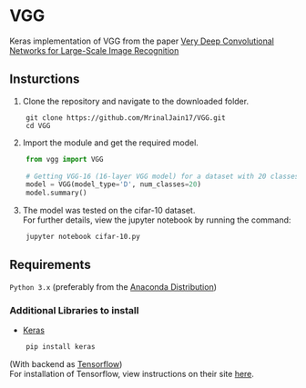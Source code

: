 # VGG
Keras implementation of VGG from the paper [Very Deep Convolutional Networks for Large-Scale Image Recognition](https://arxiv.org/abs/1409.1556)

## Insturctions
1. Clone the repository and navigate to the downloaded folder.
```
	git clone https://github.com/MrinalJain17/VGG.git
	cd VGG
```

2. Import the module and get the required model.
```python
	from vgg import VGG
	
	# Getting VGG-16 (16-layer VGG model) for a dataset with 20 classes
	model = VGG(model_type='D', num_classes=20)
	model.summary()
```

3. The model was tested on the cifar-10 dataset.  
For further details, view the jupyter notebook by running the command:
```bash
	jupyter notebook cifar-10.py
```

## Requirements
`Python 3.x` (preferably from the [Anaconda Distribution](https://www.anaconda.com/download/))

### Additional Libraries to install
- [Keras](https://keras.io/)  
```bash
	pip install keras
```
 (With backend as [Tensorflow](https://www.tensorflow.org/))  
 For installation of Tensorflow, view instructions on their site [here](https://www.tensorflow.org/install/).
